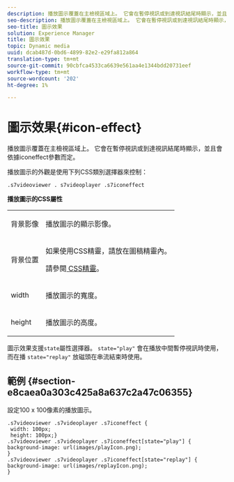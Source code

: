 ```yaml
---
description: 播放圖示覆蓋在主檢視區域上。 它會在暫停視訊或到達視訊結尾時顯示，並且會依據iconeffect參數而定。
seo-description: 播放圖示覆蓋在主檢視區域上。 它會在暫停視訊或到達視訊結尾時顯示，並且會依據iconeffect參數而定。
seo-title: 圖示效果
solution: Experience Manager
title: 圖示效果
topic: Dynamic media
uuid: dcab487d-0bd6-4899-82e2-e29fa812a864
translation-type: tm+mt
source-git-commit: 90cbfca4533ca6639e561aa4e1344bdd20731eef
workflow-type: tm+mt
source-wordcount: '202'
ht-degree: 1%

---
```



# 圖示效果{#icon-effect}

播放圖示覆蓋在主檢視區域上。 它會在暫停視訊或到達視訊結尾時顯示，並且會依據iconeffect參數而定。

<!--<a id="section_061E550C1C1D4DB2BD663A898895B38C"></a>-->

播放圖示的外觀是使用下列CSS類別選擇器來控制：

```
.s7videoviewer . s7videoplayer .s7iconeffect
```

**播放圖示的CSS屬性**

<table id="table_C48C56E696304C9BAFEE71BA9EA9A174"> 
 <tbody> 
  <tr> 
   <td colname="col1"> <p> <span class="codeph"> 背景影像  </span> </p> </td> 
   <td colname="col2"> <p> 播放圖示的顯示影像。 </p> </td> 
  </tr> 
  <tr> 
   <td colname="col1"> <p> <span class="codeph"> 背景位置  </span> </p> </td> 
   <td colname="col2"> <p> 如果使用CSS精靈，請放在圖稿精靈內。 </p> <p>請參閱<a href="../../../c-html5-s7-aem-asset-viewers/c-html5-video-reference/c-html5-video-viewer-20-customizingviewer/c-html5-video-viewer-20-customizingviewer.md#section-9b6d8d601cb441d08214dada7bb4eddc" format="dita" scope="local"> CSS精靈</a>。 </p> </td> 
  </tr> 
  <tr> 
   <td colname="col1"> <p> <span class="codeph"> width </span> </p> </td> 
   <td colname="col2"> <p> 播放圖示的寬度。 </p> </td> 
  </tr> 
  <tr> 
   <td colname="col1"> <p> <span class="codeph"> height </span> </p> </td> 
   <td colname="col2"> <p>播放圖示的高度。 </p> </td> 
  </tr> 
 </tbody> 
</table>

圖示效果支援`state`屬性選擇器。 `state="play"` 會在播放中間暫停視訊時使用，而在播 `state="replay"` 放磁頭在串流結束時使用。

## 範例 {#section-e8caea0a303c425a8a637c2a47c06355}

設定100 x 100像素的播放圖示。

```
.s7videoviewer .s7videoplayer .s7iconeffect { 
 width: 100px; 
 height: 100px;} 
.s7videoviewer .s7videoplayer .s7iconeffect[state="play"] { 
background-image: url(images/playIcon.png); 
} 
.s7videoviewer .s7videoplayer .s7iconeffect[state="replay"] { 
background-image: url(images/replayIcon.png); 
}
```

